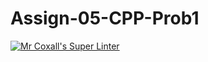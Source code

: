# Assign-05-CPP-Prob1

[![Mr Coxall's Super Linter](https://github.com/ICS3U-Programming-ChristopherD/Unit5-05-CPP/workflows/Mr%20Coxall's%20Super%20Linter/badge.svg)](https://github.com/ICS3U-Programming-ChristopherD/Unit5-05-CPP/actions/)
